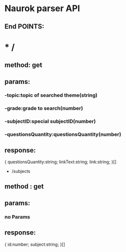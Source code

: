 # Naurok parser API

## End POINTS:

# * / 


## method: get


## params:
### -topic:topic of searched theme(string)

### -grade:grade to search(number)

### -subjectID:special subjectID(number)

### -questionsQuantity:questionsQuantity(number)



## response:
  {
    questionsQuantity:string;
    linkText:string;
    link:string;
  }[]


* /subjects


## method : get


## params:
###  no Params


## response:
  {
    id:number;
    subject:string;
  }[]



